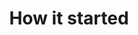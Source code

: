 ---
layout: page
title: How it started
permalink: /how-it-started/
excerpt: From cancelled choir practice to a charity fund in just a month, this project evolved faster than we could have ever imagined.
excerpt-image: 20220302_134432.jpg
---
